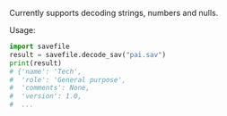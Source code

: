 Currently supports decoding strings, numbers and nulls.

Usage:
```python
import savefile
result = savefile.decode_sav("pai.sav")
print(result)
# {'name': 'Tech',
#  'role': 'General purpose',
#  'comments': None,
#  'version': 1.0,
#  ...
```
